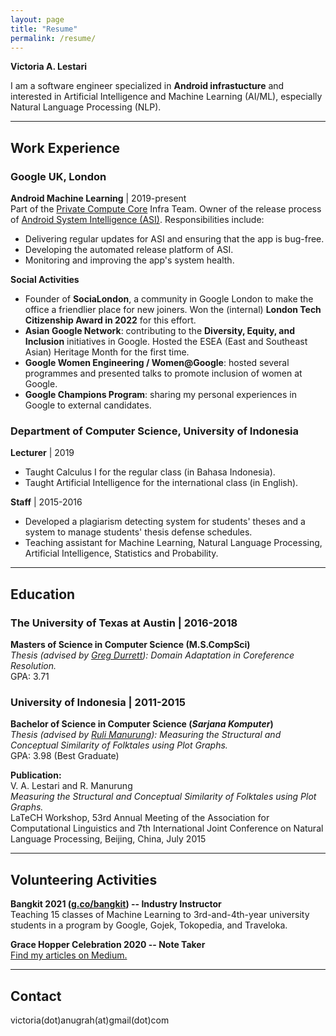 ```yaml
---
layout: page
title: "Resume"
permalink: /resume/
---
```


**Victoria A. Lestari**

I am a software engineer specialized in **Android infrastucture** and interested in Artificial Intelligence and Machine Learning (AI/ML), especially Natural Language Processing (NLP).

-----

## Work Experience
### Google UK, London
**Android Machine Learning** | 2019-present \
Part of the [Private Compute Core](https://security.googleblog.com/2022/12/trust-in-transparency-private-compute.html) Infra Team. Owner of the release process of [Android System Intelligence (ASI)](https://support.google.com/pixelphone/answer/12112173?hl=en). Responsibilities include:
* Delivering regular updates for ASI and ensuring that the app is bug-free.
* Developing the automated release platform of ASI.
* Monitoring and improving the app's system health.

**Social Activities**

* Founder of **SociaLondon**, a community in Google London to make the office a friendlier place for new joiners. Won the (internal) **London Tech Citizenship Award in 2022** for this effort.
* **Asian Google Network**: contributing to the **Diversity, Equity, and Inclusion** initiatives in Google. Hosted the ESEA (East and Southeast Asian) Heritage Month for the first time.
* **Google Women Engineering / Women@Google**: hosted several programmes and presented talks to promote inclusion of women at Google.
* **Google Champions Program**: sharing my personal experiences in Google to external candidates.

### Department of Computer Science, University of Indonesia
**Lecturer** | 2019
* Taught Calculus I for the regular class (in Bahasa Indonesia).
* Taught Artificial Intelligence for the international class (in English).

**Staff** | 2015-2016
* Developed a plagiarism detecting system for students' theses and a system to manage students' thesis defense schedules.
* Teaching assistant for Machine Learning, Natural Language Processing, Artificial Intelligence, Statistics and Probability.

-----
## Education
### The University of Texas at Austin | 2016-2018
**Masters of Science in Computer Science (M.S.CompSci)** \
*Thesis (advised by [Greg Durrett](https://www.cs.utexas.edu/~gdurrett/)): Domain Adaptation in Coreference Resolution.*\
GPA: 3.71

### University of Indonesia | 2011-2015
**Bachelor of Science in Computer Science (*Sarjana Komputer*)**\
*Thesis (advised by [Ruli Manurung](https://scholar.google.com/citations?user=ZAIPPZgAAAAJ&hl=en)): Measuring the Structural and Conceptual Similarity of Folktales using Plot Graphs.*\
GPA: 3.98 (Best Graduate)

**Publication:**\
V. A. Lestari and R. Manurung\
*Measuring the Structural and Conceptual Similarity of Folktales using Plot Graphs.*\
LaTeCH Workshop, 53rd Annual
Meeting of the Association for Computational Linguistics and 7th International Joint Conference on Natural Language
Processing, Beijing, China, July 2015

-----

## Volunteering Activities
**Bangkit 2021 ([g.co/bangkit](http://g.co/bangkit)) -- Industry Instructor** \
Teaching 15 classes of Machine Learning to 3rd-and-4th-year university students in a program by Google, Gojek, Tokopedia, and Traveloka.

**Grace Hopper Celebration 2020 -- Note Taker** \
[Find my articles on Medium.](https://medium.com/@victoriaenrose/list/my-articles-from-2020-grace-hopper-celebration-82945088b87c)

-----

## Contact
victoria(dot)anugrah(at)gmail(dot)com